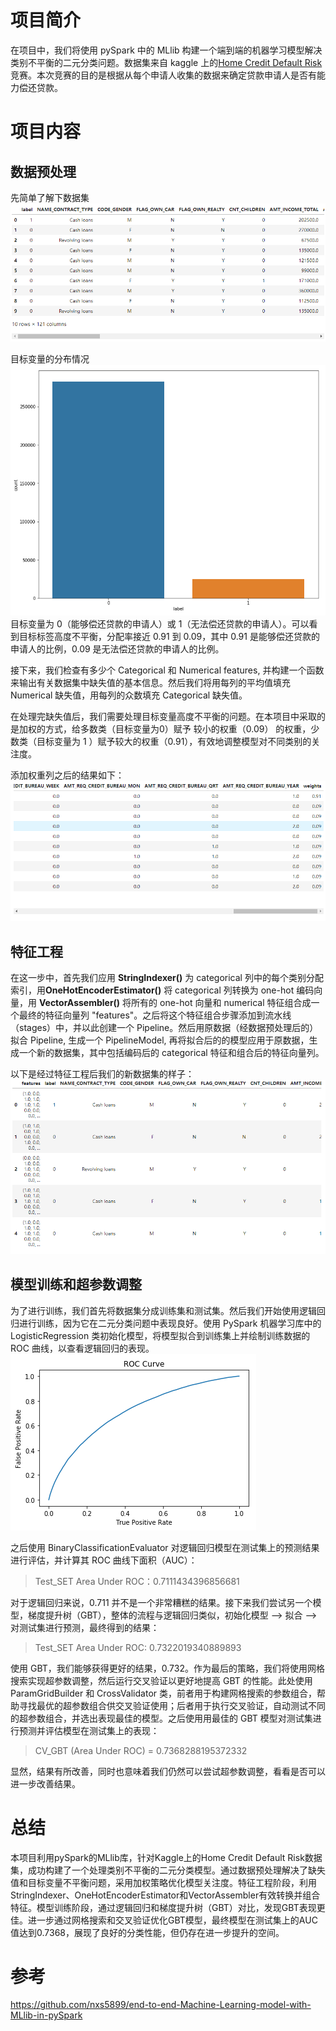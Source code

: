 # 项目简介
在项目中，我们将使用 pySpark 中的 MLlib 构建一个端到端的机器学习模型解决类别不平衡的二元分类问题。数据集来自 kaggle 上的[Home Credit Default Risk](https://www.kaggle.com/c/home-credit-default-risk/overview)竞赛。本次竞赛的目的是根据从每个申请人收集的数据来确定贷款申请人是否有能力偿还贷款。

# 项目内容
## 数据预处理
先简单了解下数据集
![overview](https://github.com/Glocas-Leonardo/Photo/blob/a2db8cf63e09e6cdb64437b49b15679a1b9bf86e/overviewdf.png)

目标变量的分布情况
![label](https://github.com/Glocas-Leonardo/Photo/blob/a2db8cf63e09e6cdb64437b49b15679a1b9bf86e/lable.png)
目标变量为 0（能够偿还贷款的申请人）或 1（无法偿还贷款的申请人）。可以看到目标标签高度不平衡，分配率接近 0.91 到 0.09，其中 0.91 是能够偿还贷款的申请人的比例，0.09 是无法偿还贷款的申请人的比例。

接下来，我们检查有多少个 Categorical  和 Numerical features, 并构建一个函数来输出有关数据集中缺失值的基本信息。然后我们将用每列的平均值填充 Numerical 缺失值，用每列的众数填充 Categorical 缺失值。

在处理完缺失值后，我们需要处理目标变量高度不平衡的问题。在本项目中采取的是加权的方式，给多数类（目标变量为0）赋予 较小的权重（0.09） 的权重，少数类（目标变量为 1 ）赋予较大的权重（0.91），有效地调整模型对不同类别的关注度。

添加权重列之后的结果如下：
![afterweight](https://github.com/Glocas-Leonardo/Photo/blob/78b6c00fb76a4912f8569045573b4bbec5c77c3e/afterweight.png)

## 特征工程
在这一步中，首先我们应用 **StringIndexer()** 为 categorical 列中的每个类别分配索引，用**OneHotEncoderEstimator()** 将 categorical 列转换为 one-hot 编码向量，用 **VectorAssembler()** 将所有的 one-hot 向量和 numerical 特征组合成一个最终的特征向量列 "features"。之后将这个特征组合步骤添加到流水线（stages）中，并以此创建一个 Pipeline。然后用原数据（经数据预处理后的）拟合 Pipeline, 生成一个 PipelineModel, 再将拟合后的的模型应用于原数据，生成一个新的数据集，其中包括编码后的 categorical 特征和组合后的特征向量列。

以下是经过特征工程后我们的新数据集的样子：
![new_df](https://github.com/Glocas-Leonardo/Photo/blob/6ccb979db5ce8d4539bc99d62378f4765453add9/new_df.png)

## 模型训练和超参数调整
为了进行训练，我们首先将数据集分成训练集和测试集。然后我们开始使用逻辑回归进行训练，因为它在二元分类问题中表现良好。使用 PySpark 机器学习库中的 LogisticRegression 类初始化模型，将模型拟合到训练集上并绘制训练数据的 ROC 曲线，以查看逻辑回归的表现。
![ROC](https://github.com/Glocas-Leonardo/Photo/blob/fe7555cacde790b9a016552d3338f3dd050bb484/ROC.png)

之后使用 BinaryClassificationEvaluator 对逻辑回归模型在测试集上的预测结果进行评估，并计算其 ROC 曲线下面积（AUC）：
>Test_SET Area Under ROC：0.7111434396856681

对于逻辑回归来说，0.711 并不是一个非常糟糕的结果。接下来我们尝试另一个模型，梯度提升树（GBT），整体的流程与逻辑回归类似，初始化模型 --> 拟合 --> 对测试集进行预测，最终得到的结果：
>Test_SET Area Under ROC: 0.7322019340889893

使用 GBT，我们能够获得更好的结果，0.732。作为最后的策略，我们将使用网格搜索实现超参数调整，然后运行交叉验证以更好地提高 GBT 的性能。此处使用 ParamGridBuilder 和 CrossValidator 类，前者用于构建网格搜索的参数组合，帮助寻找最优的超参数组合供交叉验证使用；后者用于执行交叉验证，自动测试不同的超参数组合，并选出表现最佳的模型。之后使用用最佳的 GBT 模型对测试集进行预测并评估模型在测试集上的表现：
>CV_GBT (Area Under ROC) = 0.7368288195372332

显然，结果有所改善，同时也意味着我们仍然可以尝试超参数调整，看看是否可以进一步改善结果。

# 总结
本项目利用pySpark的MLlib库，针对Kaggle上的Home Credit Default Risk数据集，成功构建了一个处理类别不平衡的二元分类模型。通过数据预处理解决了缺失值和目标变量不平衡问题，采用加权策略优化模型关注度。特征工程阶段，利用StringIndexer、OneHotEncoderEstimator和VectorAssembler有效转换并组合特征。模型训练阶段，通过逻辑回归和梯度提升树（GBT）对比，发现GBT表现更佳。进一步通过网格搜索和交叉验证优化GBT模型，最终模型在测试集上的AUC值达到0.7368，展现了良好的分类性能，但仍存在进一步提升的空间。

# 参考
https://github.com/nxs5899/end-to-end-Machine-Learning-model-with-MLlib-in-pySpark
